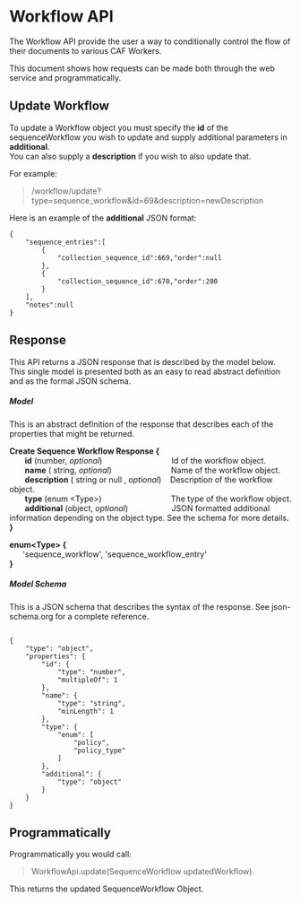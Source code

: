 # Workflow API
The Workflow API provide the user a way to conditionally control the flow of their documents to various CAF Workers.

This document shows how requests can be made both through the web service and programmatically. 

## Update Workflow

To update a Workflow object you must specify the **id** of the sequenceWorkflow you wish to update and supply additional parameters in **additional**.   
You can also supply a **description** if you wish to also update that. 

For example: 
>   /workflow/update?type=sequence_workflow&id=69&description=newDescription

Here is an example of the **additional** JSON format:

    {
        "sequence_entries":[
            {
                "collection_sequence_id":669,"order":null
            },
            {
                "collection_sequence_id":670,"order":200
            }
        ],
        "notes":null
    }

## Response
This API returns a JSON response that is described by the model below. This single model is presented both as an easy to read 
abstract definition and as the formal JSON schema.

##### Model
This is an abstract definition of the response that describes each of the properties that might be returned.

**Create Sequence Workflow Response {**  
&nbsp;&nbsp;&nbsp;&nbsp;&nbsp;&nbsp; **id** (number, *optional*) &nbsp;&emsp;&emsp;&emsp;&emsp;&emsp;&emsp;&emsp;&emsp; Id of the workflow object.  
&nbsp;&nbsp;&nbsp;&nbsp;&nbsp;&nbsp; **name** ( string, *optional*) &emsp;&emsp;&emsp;&emsp;&emsp;&emsp;&emsp; Name of the workflow object.  
&nbsp;&nbsp;&nbsp;&nbsp;&nbsp;&nbsp; **description** ( string or null , *optional*) &nbsp;&nbsp;&nbsp;Description of the workflow object.  
&nbsp;&nbsp;&nbsp;&nbsp;&nbsp;&nbsp; **type** (enum &lt;Type&gt;) &nbsp;&nbsp;&emsp;&emsp;&emsp;&emsp;&emsp;&emsp;&emsp;&emsp;The type of the workflow object.  
&nbsp;&nbsp;&nbsp;&nbsp;&nbsp;&nbsp; **additional** (object, *optional*) &nbsp;&emsp;&emsp;&emsp;&emsp;&emsp;JSON formatted additional information depending on the object type. See the schema for more details.  
**}**

**enum&lt;Type&gt; {**  
&nbsp;&nbsp;&nbsp;&nbsp;&nbsp;&nbsp;'sequence\_workflow', 'sequence\_workflow\_entry'  
**}**


##### Model Schema 
This is a JSON schema that describes the syntax of the response. See json-schema.org for a complete reference.

<pre><code>
{
    "type": "object",
    "properties": {
        "id": {
            "type": "number",
            "multipleOf": 1
        },
        "name": {
            "type": "string",
            "minLength": 1
        },
        "type": {
            "enum": [
                "policy",
                "policy_type"
            ]
        },
        "additional": {
            "type": "object"
        }
    }
}
</code></pre>

## Programmatically
Programmatically you would call:
> WorkflowApi.update(SequenceWorkflow updatedWorkflow).  

This returns the updated SequenceWorkflow Object.  
